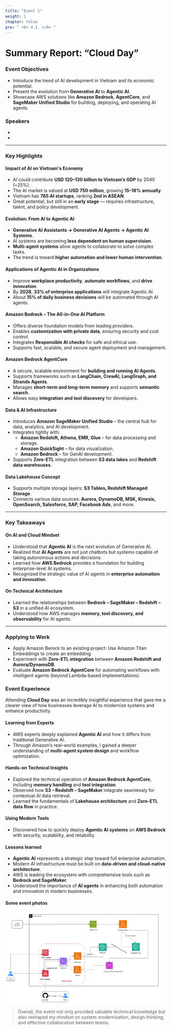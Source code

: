 ```yaml
---
title: "Event 1"
weight: 1
chapter: false
pre: " <b> 4.1. </b> "
---
```


# Summary Report: “Cloud Day”

### Event Objectives

- Introduce the trend of AI development in Vietnam and its economic potential.  
- Present the evolution from **Generative AI** to **Agentic AI**.  
- Showcase AWS solutions like **Amazon Bedrock**, **AgentCore**, and **SageMaker Unified Studio** for building, deploying, and operating AI agents.  

### Speakers

- **<Add speaker names here>**  
- **<Add more if needed>**

---

### Key Highlights

#### Impact of AI on Vietnam's Economy

- AI could contribute **USD 120–130 billion to Vietnam’s GDP** by 2040 (~25%).  
- The AI market is valued at **USD 750 million**, growing **15–18% annually**.  
- Vietnam has **765 AI startups**, ranking **2nd in ASEAN**.  
- Great potential, but still in an **early stage** — requires infrastructure, talent, and policy development.  

#### Evolution: From AI to Agentic AI

- **Generative AI Assistants → Generative AI Agents → Agentic AI Systems**.  
- AI systems are becoming **less dependent on human supervision**.  
- **Multi-agent systems** allow agents to collaborate to solve complex tasks.  
- The trend is toward **higher automation and lower human intervention**.  

#### Applications of Agentic AI in Organizations

- Improve **workplace productivity**, **automate workflows**, and **drive innovation**.  
- By **2028**, **33% of enterprise applications** will integrate Agentic AI.  
- About **15% of daily business decisions** will be automated through AI agents.  

#### Amazon Bedrock – The All-in-One AI Platform

- Offers diverse foundation models from leading providers.  
- Enables **customization with private data**, ensuring security and cost control.  
- Integrates **Responsible AI checks** for safe and ethical use.  
- Supports fast, scalable, and secure agent deployment and management.  

#### Amazon Bedrock AgentCore

- A secure, scalable environment for **building and running AI Agents**.  
- Supports frameworks such as **LangChain, CrewAI, LangGraph, and Strands Agents**.  
- Manages **short-term and long-term memory** and supports **semantic search**.  
- Allows easy **integration and tool discovery** for developers.  

#### Data & AI Infrastructure

- Introduces **Amazon SageMaker Unified Studio** – the central hub for data, analytics, and AI development.  
- Integrates tightly with:  
  - **Amazon Redshift, Athena, EMR, Glue** – for data processing and storage.  
  - **Amazon QuickSight** – for data visualization.  
  - **Amazon Bedrock** – for GenAI development.  
- Supports **Zero-ETL** integration between **S3 data lakes** and **Redshift data warehouses**.  

#### Data Lakehouse Concept

- Supports multiple storage layers: **S3 Tables, Redshift Managed Storage**.  
- Connects various data sources: **Aurora, DynamoDB, MSK, Kinesis, OpenSearch, Salesforce, SAP, Facebook Ads**, and more.  

---

### Key Takeaways

#### On AI and Cloud Mindset

- Understood that **Agentic AI** is the next evolution of Generative AI.  
- Realized that **AI Agents** are not just chatbots but systems capable of taking autonomous actions and decisions.  
- Learned how **AWS Bedrock** provides a foundation for building enterprise-level AI systems.  
- Recognized the strategic value of AI agents in **enterprise automation and innovation**.  

#### On Technical Architecture

- Learned the relationships between **Bedrock – SageMaker – Redshift – S3** in a unified AI ecosystem.  
- Understood how AWS manages **memory, tool discovery, and observability** for AI agents.  

---

### Applying to Work
- Apply Amazon Berock to an existing project: Use Amazon Titan Embeddings to create an embedding
- Experiment with **Zero-ETL integration** between **Amazon Redshift and Aurora/DynamoDB**.  
- Evaluate **Amazon Bedrock AgentCore** for automating workflows with intelligent agents (beyond Lambda-based implementations).  

### Event Experience

Attending **Cloud Day** was an incredibly insightful experience that gave me a clearer view of how businesses leverage AI to modernize systems and enhance productivity.  

#### Learning from Experts

- AWS experts deeply explained **Agentic AI** and how it differs from traditional Generative AI.  
- Through Amazon’s real-world examples, I gained a deeper understanding of **multi-agent system design** and workflow optimization.  

#### Hands-on Technical Insights

- Explored the technical operation of **Amazon Bedrock AgentCore**, including **memory handling** and **tool integration**.  
- Observed how **S3 – Redshift – SageMaker** integrate seamlessly for contextual AI data retrieval.  
- Learned the fundamentals of **Lakehouse architecture** and **Zero-ETL data flow** in practice.  

#### Using Modern Tools

- Discovered how to quickly deploy **Agentic AI systems** on **AWS Bedrock** with security, scalability, and reliability.  

#### Lessons learned

- **Agentic AI** represents a strategic step toward full enterprise automation.  
- Modern AI infrastructure must be built on **data-driven and cloud-native architecture**.  
- AWS is leading the ecosystem with comprehensive tools such as **Bedrock and SageMaker**.  
- Understood the importance of **AI agents** in enhancing both automation and innovation in modern businesses.  

#### Some event photos

![Image](/images/2-Proposal/Architecture.png)

> Overall, the event not only provided valuable technical knowledge but also reshaped my mindset on system modernization, design thinking, and effective collaboration between teams.
